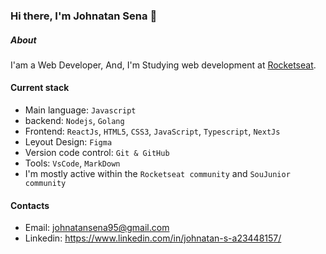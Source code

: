 ### Hi there, I'm Johnatan Sena 👋

##### About
I'am a Web Developer, And, I'm Studying web development at [Rocketseat](https://www.rocketseat.com.br/).

#### Current stack
- Main language: `Javascript`
- backend: `Nodejs`, `Golang`
- Frontend: `ReactJs`, `HTML5`, `CSS3`, `JavaScript`, `Typescript`, `NextJs`
- Leyout Design: `Figma`
- Version code control: `Git & GitHub`
- Tools: `VsCode`, `MarkDown`
- I'm mostly active within the `Rocketseat community` and `SouJunior community`

#### Contacts
- Email: johnatansena95@gmail.com
- Linkedin: https://www.linkedin.com/in/johnatan-s-a23448157/
